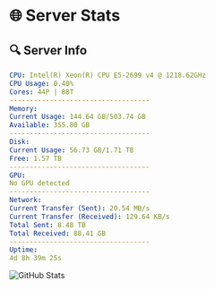 # 🌐 Server Stats
## 🔍 Server Info
```yaml
CPU: Intel(R) Xeon(R) CPU E5-2699 v4 @ 1218.62GHz
CPU Usage: 0.40%
Cores: 44P | 88T
-----------------------------------
Memory:
Current Usage: 144.64 GB/503.74 GB
Available: 355.80 GB
-----------------------------------
Disk:
Current Usage: 56.73 GB/1.71 TB
Free: 1.57 TB
-----------------------------------
GPU:
No GPU detected
-----------------------------------
Network:
Current Transfer (Sent): 20.54 MB/s
Current Transfer (Received): 129.64 KB/s
Total Sent: 8.48 TB
Total Received: 88.41 GB
-----------------------------------
Uptime:
4d 8h 39m 25s
```
![GitHub Stats](https://img.shields.io/badge/Updated-2025-03-12_06:02:14-blue)